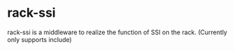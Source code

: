 rack-ssi
========

rack-ssi is a middleware to realize the function of SSI on the rack. (Currently only supports include)